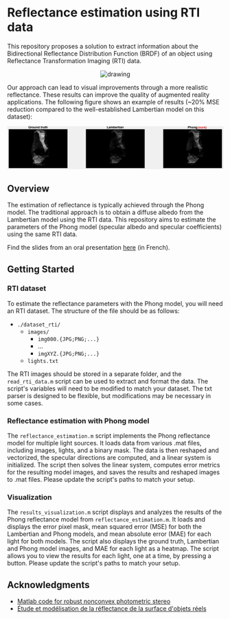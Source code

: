 # Reflectance estimation using RTI data
This repository proposes a solution to extract information about the Bidirectional Reflectance Distribution Function (BRDF) of an object using Reflectance Transformation Imaging (RTI) data.

<p align="center">
  <img src="assets/rti.gif" alt="drawing" width="500"/>
</p>

Our approach can lead to visual improvements through a more realistic reflectance. These results can improve the quality of augmented reality applications. The following figure shows an example of results (~20% MSE reduction compared to the well-established Lambertian model on this dataset):


<p align="center">
  <img src="assets/example_results.jpg" alt="drawing"/>
</p>

## Overview

The estimation of reflectance is typically achieved through the Phong model. The traditional approach is to obtain a diffuse albedo from the Lambertian model using the RTI data. This repository aims to estimate the parameters of the Phong model (specular albedo and specular coefficients) using the same RTI data.

Find the slides from an oral presentation [here](https://docs.google.com/presentation/d/1Ubbxut1ImT0FbR_-fpLNLDvqEtQfkjquSulpFTKHjUQ/edit?usp=sharing) (in French).

## Getting Started

### RTI dataset
To estimate the reflectance parameters with the Phong model, you will need an RTI dataset. The structure of the file should be as follows:
 - `./dataset_rti/`
	 - `images/`
		 - `img000.{JPG;PNG;...}`
		 - ...
		 - `imgXYZ.{JPG;PNG;...}`
	 - `lights.txt`

The RTI images should be stored in a separate folder, and the `read_rti_data.m` script can be used to extract and format the data. The script's variables will need to be modified to match your dataset. The txt parser is designed to be flexible, but modifications may be necessary in some cases.

### Reflectance estimation with Phong model
The  `reflectance_estimation.m` script implements the Phong reflectance model for multiple light sources. It loads data from various .mat files, including images, lights, and a binary mask. The data is then reshaped and vectorized, the specular directions are computed, and a linear system is initialized. The script then solves the linear system, computes error metrics for the resulting model images, and saves the results and reshaped images to .mat files. Please update the script's paths to match your setup.

### Visualization
The `results_visualization.m` script displays and analyzes the results of the Phong reflectance model from `reflectance_estimation.m`. It loads and displays the error pixel mask, mean squared error (MSE) for both the Lambertian and Phong models, and mean absolute error (MAE) for each light for both models. The script also displays the ground truth, Lambertian and Phong model images, and MAE for each light as a heatmap. The script allows you to view the results for each light, one at a time, by pressing a button. Please update the script's paths to match your setup.

## Acknowledgments
 - [Matlab code for robust nonconvex photometric stereo](https://github.com/yqueau/robust_ps)
 - [Étude et modélisation de la réflectance de la surface d'objets réels
](https://domurado.pagesperso-orange.fr/Memoire/)


